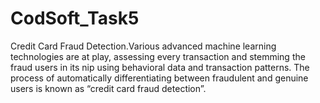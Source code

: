 # CodSoft_Task5
Credit Card Fraud Detection.Various advanced machine learning technologies are at play, assessing every transaction and stemming the fraud users in its nip using behavioral data and transaction patterns. The process of automatically differentiating between fraudulent and genuine users is known as “credit card fraud detection”.

